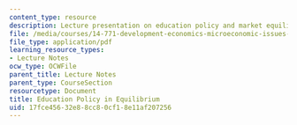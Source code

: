 ```yaml
---
content_type: resource
description: Lecture presentation on education policy and market equilibrium.
file: /media/courses/14-771-development-economics-microeconomic-issues-and-policy-models-fall-2008/17fce45632e88cc80cf18e11af207256_lec7.pdf
file_type: application/pdf
learning_resource_types:
- Lecture Notes
ocw_type: OCWFile
parent_title: Lecture Notes
parent_type: CourseSection
resourcetype: Document
title: Education Policy in Equilibrium
uid: 17fce456-32e8-8cc8-0cf1-8e11af207256
---
```

